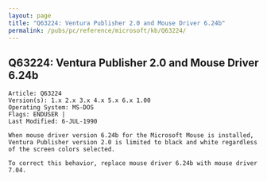 ```yaml
---
layout: page
title: "Q63224: Ventura Publisher 2.0 and Mouse Driver 6.24b"
permalink: /pubs/pc/reference/microsoft/kb/Q63224/
---
```


## Q63224: Ventura Publisher 2.0 and Mouse Driver 6.24b

	Article: Q63224
	Version(s): 1.x 2.x 3.x 4.x 5.x 6.x 1.00
	Operating System: MS-DOS
	Flags: ENDUSER |
	Last Modified: 6-JUL-1990
	
	When mouse driver version 6.24b for the Microsoft Mouse is installed,
	Ventura Publisher version 2.0 is limited to black and white regardless
	of the screen colors selected.
	
	To correct this behavior, replace mouse driver 6.24b with mouse driver
	7.04.
